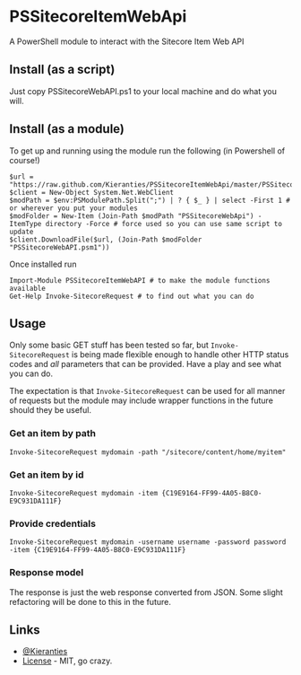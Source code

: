 PSSitecoreItemWebApi
================

A PowerShell module to interact with the Sitecore Item Web API


Install (as a script)
---------------------

Just copy PSSitecoreWebAPI.ps1 to your local machine and do what you will.

Install (as a module)
---------------------

To get up and running using the module run the following (in Powershell of course!)

    $url = "https://raw.github.com/Kieranties/PSSitecoreItemWebApi/master/PSSitecoreWebApi.ps1"
    $client = New-Object System.Net.WebClient
    $modPath = $env:PSModulePath.Split(";") | ? { $_ } | select -First 1 # or wherever you put your modules
    $modFolder = New-Item (Join-Path $modPath "PSSitecoreWebApi") -ItemType directory -Force # force used so you can use same script to update
    $client.DownloadFile($url, (Join-Path $modFolder "PSSitecoreWebAPI.psm1"))
 

Once installed run
    
    Import-Module PSSitecoreItemWebAPI # to make the module functions available
    Get-Help Invoke-SitecoreRequest # to find out what you can do
    
Usage
-----

Only some basic GET stuff has been tested so far, but `Invoke-SitecoreRequest` is being made flexible enough to handle other HTTP status codes and _all_ parameters that can be provided.
Have a play and see what you can do.

The expectation is that `Invoke-SitecoreRequest` can be used for all manner of requests but the module may include wrapper functions in the future should they be useful.

### Get an item by path
    Invoke-SitecoreRequest mydomain -path "/sitecore/content/home/myitem"

### Get an item by id
    Invoke-SitecoreRequest mydomain -item {C19E9164-FF99-4A05-B8C0-E9C931DA111F}
    
### Provide credentials
    Invoke-SitecoreRequest mydomain -username username -password password -item {C19E9164-FF99-4A05-B8C0-E9C931DA111F}
    
### Response model
The response is just the web response converted from JSON.  Some slight refactoring will be done to this in the future.

Links
-------
+ [@Kieranties]
+ [License] - MIT, go crazy.

[@Kieranties]: http://twitter.com/kieranties
[License]: http://kieranties.mit-license.org/

